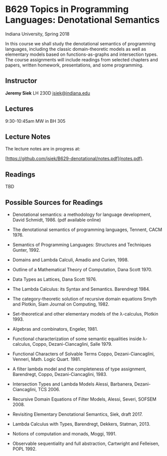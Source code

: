 # B629 Topics in Programming Languages: Denotational Semantics

Indiana University, Spring 2018

In this course we shall study the denotational semantics of
programming languages, including the classic domain-theoretic models
as well as elementary models based on functions-as-graphs and
intersection types. The course assignments will include readings from
selected chapters and papers, written homework, presentations, and
some programming.

## Instructor

**Jeremy Siek** LH 230D [jsiek@indiana.edu](mailto:jsiek@indiana.edu)

## Lectures

9:30-10:45am MW in BH 305


## Lecture Notes

The lecture notes are in progress at:

[https://github.com/jsiek/B629-denotational/notes.pdf](notes.pdf).


## Readings

TBD

## Possible Sources for Readings

- Denotational semantics: a methodology for language development,
  David Schmidt, 1986. (pdf available online)

- The denotational semantics of programming languages,
  Tennent, CACM 1976.

- Semantics of Programming Languages: Structures and Techniques
  Gunter, 1992.

- Domains and Lambda Calculi, Amadio and Curien, 1998.

- Outline of a Mathematical Theory of Computation, Dana Scott 1970.

- Data Types as Lattices, Dana Scott 1976.

- The Lambda Calculus: its Syntax and Semantics. Barendregt 1984.

- The category-theoretic solution of recursive domain equations
  Smyth and Plotkin, Siam Journal on Computing, 1982.

- Set-theoretical and other elementary models of the λ-calculus,
  Plotkin 1993.

- Algebras and combinators, Engeler, 1981.

- Functional characterization of some semantic equalities
  inside λ-calculus, Coppo, Dezani-Ciancaglini, Salle 1979.

- Functional Characters of Solvable Terms
  Coppo, Dezani-Ciancaglini, Venneri, Math. Logic Quart. 1981.

- A filter lambda model and the completeness of type assignment,
  Barendregt, Coppo, Dezani-Ciancaglini, 1983.

- Intersection Types and Lambda Models
  Alessi, Barbanera, Dezani-Ciancaglini, TCS 2006.

- Recursive Domain Equations of Filter Models,
  Alessi, Severi, SOFSEM 2008.

- Revisiting Elementary Denotational Semantics,
  Siek, draft 2017.

- Lambda Calculus with Types, Barendregt, Dekkers, Statman, 2013.

- Notions of computation and monads, Moggi, 1991.

- Observable sequentiality and full abstraction,
  Cartwright and Felleisen, POPL 1992.

